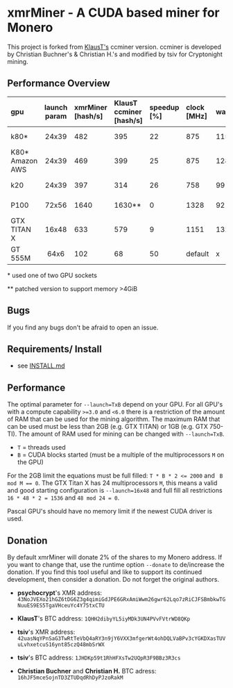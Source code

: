 # xmrMiner - A CUDA based miner for Monero

This project is forked from [KlausT's](https://github.com/KlausT/ccminer-cryptonight) ccminer version.
ccminer is developed by Christian Buchner's &amp; Christian H.'s and modified by tsiv for Cryptonight mining.

## Performance Overview

gpu | launch param | xmrMiner [hash/s] | KlausT ccminer [hash/s] | speedup [%] | clock [MHz] | watt | system
:---|:------------:|:------------------|:------------------------|:------------|:------------|:----|:-----
k80* | 24x39 | 482 | 395 | 22 | 875 | 115 | ubuntu 14.04
K80* Amazon AWS | 24x39 | 469 | 399 | 25 | 875 | 128 | ubuntu 14.04
k20 | 24x39 | 397 | 314 | 26 | 758 |  99 | ubuntu 14.04
P100 | 72x56 | 1640 | 1630** | 0 | 1328 | 92 | ubuntu 14.04
GTX TITAN X | 16x48 | 633 | 579 | 9 | 1151 | 132 | ubuntu 14.04 
GT 555M | 64x6 | 102 | 68 | 50 | default | x | windows 7

\* used one of two GPU sockets  

\** patched version to support memory >4GiB

## Bugs

If you find any bugs don't be afraid to open an issue.


## Requirements/ Install

- see [INSTALL.md](INSTALL.md)


## Performance

The optimal parameter for `--launch=TxB` depend on your GPU.
For all GPU's with a compute capability `>=3.0` and `<6.0` there is a restriction of the amount of RAM that can be used for the mining algorithm.
The maximum RAM that can be used must be less than 2GB (e.g. GTX TITAN) or 1GB (e.g. GTX 750-TI).
The amount of RAM used for mining can be changed with `--launch=TxB`.
  - `T` = threads used
  - `B` = CUDA blocks started (must be a multiple of the multiprocessors `M` on the GPU)

For the 2GB limit the equations must be full filled: `T * B * 2 <= 2000` and ` B mod M == 0`.
The GTX Titan X has 24 multiprocessors `M`, this means a valid and good starting configuration is `--launch=16x48`
and full fill all restrictions `16 * 48 * 2 = 1536` and `48 mod 24 = 0`.

Pascal GPU's should have no memory limit if the newest CUDA driver is used.

## Donation

By default xmrMiner will donate 2% of the shares to my Monero address.
If you want to change that, use the runtime option `--donate` to de/increase the donation.
If you find this tool useful and like to support its continued development, then consider a donation.
Do not forget the original authors.

- **psychocrypt**'s XMR address:
`43NoJVEXo21hGZ6tDG6Z3g4qimiGdJPE6GRxAmiWwm26gwr62Lqo7zRiCJFSBmbkwTGNuuES9ES5TgaVHceuYc4Y75txCTU`

- **KlausT**'s BTC address: `1QHH2dibyYL5iyMDk3UN4PVvFVtrWD8QKp`
- **tsiv**'s XMR address:
`42uasNqYPnSaG3TwRtTeVbQ4aRY3n9jY6VXX3mfgerWt4ohDQLVaBPv3cYGKDXasTUVuLvhxetcuS16ynt85czQ48mbSrWX`
- **tsiv**'s BTC address: `1JHDKp59t1RhHFXsTw2UQpR3F9BBz3R3cs`
- **Christian Buchner** and **Christian H.** BTC adress: `16hJF5mceSojnTD3ZTUDqdRhDyPJzoRakM`
